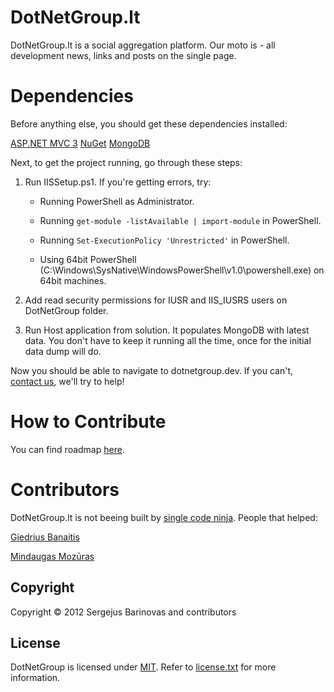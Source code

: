 # DotNetGroup.lt

DotNetGroup.lt is a social aggregation platform. Our moto is - all development news, links and posts on the single page.

# Dependencies

Before anything else, you should get these dependencies installed:

[ASP.NET MVC 3](http://www.asp.net/mvc/mvc3)
[NuGet](http://docs.nuget.org/docs/start-here/installing-nuget)
[MongoDB](http://www.mongodb.org/display/DOCS/Quickstart+Windows)

Next, to get the project running, go through these steps:

1.  Run IISSetup.ps1. If you're getting errors, try:

    * Running PowerShell as Administrator.

    * Running `get-module -listAvailable | import-module` in PowerShell.

    * Running `Set-ExecutionPolicy 'Unrestricted'` in PowerShell.

    * Using 64bit PowerShell (C:\Windows\SysNative\WindowsPowerShell\v1.0\powershell.exe) on 64bit machines.

2.  Add read security permissions for IUSR and IIS_IUSRS users on DotNetGroup folder.

3.  Run Host application from solution. It populates MongoDB with latest data. You don't have to keep it running all the time, once for the initial data dump will do.

Now you should be able to navigate to dotnetgroup.dev. If you can't, [contact us](https://github.com/sergejusb/DotNetGroup/issues/new), we'll try to help!

# How to Contribute

You can find roadmap [here](https://gist.github.com/1330485).

# Contributors

DotNetGroup.lt is not beeing built by [single code ninja](https://github.com/sergejusb). People that helped:

[Giedrius Banaitis](https://github.com/dziedrius)

[Mindaugas Mozūras](https://github.com/mmozuras)

## Copyright

Copyright © 2012 Sergejus Barinovas and contributors

## License

DotNetGroup is licensed under [MIT](http://www.opensource.org/licenses/mit-license.php "Read more about the MIT license form"). Refer to [license.txt](https://github.com/sergejusb/DotNetGroup/blob/master/license.txt) for more information.

